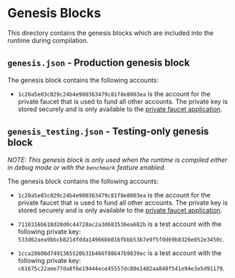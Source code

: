 # Genesis Blocks

This directory contains the genesis blocks which are included into the runtime
during compilation.

## `genesis.json` - Production genesis block

The genesis block contains the following accounts:

* `1c20a5e03c029c24b4e900363479c81f8e8003ea` is the account for the private faucet
  that is used to fund all other accounts. The private key is stored securely and
  is only available to the [private faucet application](https://github.com/oasislabs/private-faucet).

## `genesis_testing.json` - Testing-only genesis block

*NOTE: This genesis block is only used when the runtime is compiled either in
debug mode or with the `benchmark` feature enabled.*

The genesis block contains the following accounts:

* `1c20a5e03c029c24b4e900363479c81f8e8003ea` is the account for the private faucet
  that is used to fund all other accounts. The private key is stored securely and
  is only available to the [private faucet application](https://github.com/oasislabs/private-faucet).

* `7110316b618d20d0c44728ac2a3d683536ea682b` is a test account with the following
  private key: `533d62aea9bbcb821dfdda14966bb01bfbbb53b7e9f5f0d69b8326e052e3450c`.

* `1cca28600d7491365520b31b466f88647b9839ec` is a test account with the following
  private key: `c61675c22aee77da8f6e19444ece45557dc80e1482aa848f541e94e3e5d91179`.
